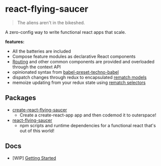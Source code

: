 # react-flying-saucer

> The aliens aren't in the bikeshed.

A zero-config way to write functional react apps that scale.

**features:**

- All the batteries are included
- Compose feature modules as declarative React components
- [Routing](https://github.com/ReactTraining/react-router) and other common components are provided and overloaded through the context API
- opinionated syntax from [babel-preset-techno-babel](https://github.com/d3dc/babel-preset-techno-babel)
- dispatch changes through redux to encapsulated [rematch models](https://rematch.gitbooks.io/rematch/docs/api.html#models)
- memoize updating from your redux state using [rematch selectors](https://rematch.gitbooks.io/rematch/plugins/select/)

## Packages

- [create-react-flying-saucer](packages/create-react-flying-saucer)
  - Create a create-react-app app and then codemod it to outerspace!
- [react-flying-saucer](packages/react-flying-saucer)
  - npm scripts and runtime dependencies for a functional react that's out of this world!

## Docs

- [WIP] [Getting Started](https://github.com/d3dc/react-flying-saucer/blob/master/docs/gettting-started.md)

